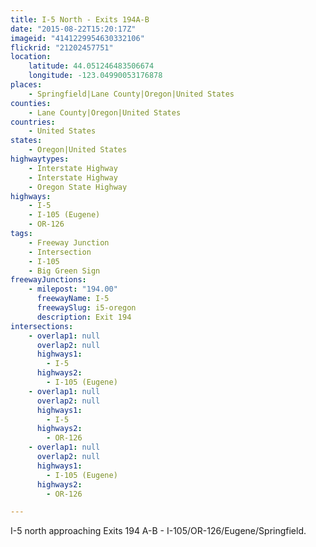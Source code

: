 ```yaml
---
title: I-5 North - Exits 194A-B
date: "2015-08-22T15:20:17Z"
imageid: "4141229954630332106"
flickrid: "21202457751"
location:
    latitude: 44.051246483506674
    longitude: -123.04990053176878
places:
    - Springfield|Lane County|Oregon|United States
counties:
    - Lane County|Oregon|United States
countries:
    - United States
states:
    - Oregon|United States
highwaytypes:
    - Interstate Highway
    - Interstate Highway
    - Oregon State Highway
highways:
    - I-5
    - I-105 (Eugene)
    - OR-126
tags:
    - Freeway Junction
    - Intersection
    - I-105
    - Big Green Sign
freewayJunctions:
    - milepost: "194.00"
      freewayName: I-5
      freewaySlug: i5-oregon
      description: Exit 194
intersections:
    - overlap1: null
      overlap2: null
      highways1:
        - I-5
      highways2:
        - I-105 (Eugene)
    - overlap1: null
      overlap2: null
      highways1:
        - I-5
      highways2:
        - OR-126
    - overlap1: null
      overlap2: null
      highways1:
        - I-105 (Eugene)
      highways2:
        - OR-126

---
```

I-5 north approaching Exits 194 A-B - I-105/OR-126/Eugene/Springfield.
